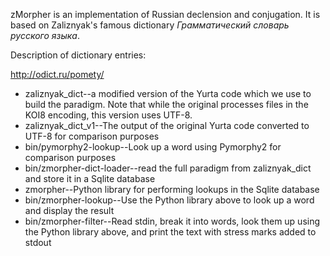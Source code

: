 zMorpher is an implementation of Russian declension and conjugation. It is
based on Zaliznyak's famous dictionary _Грамматический словарь русского языка_.

Description of dictionary entries:

  http://odict.ru/pomety/

* zaliznyak\_dict--a modified version of the Yurta code which we use to build the paradigm.
Note that while the original processes files in the KOI8 encoding, this version uses UTF-8.
* zaliznyak\_dict_v1--The output of the original Yurta code converted to UTF-8 for
comparison purposes
* bin/pymorphy2-lookup--Look up a word using Pymorphy2 for comparison purposes
* bin/zmorpher-dict-loader--read the full paradigm from zaliznyak\_dict and store it in a
Sqlite database
* zmorpher--Python library for performing lookups in the Sqlite database
* bin/zmorpher-lookup--Use the Python library above to look up a word and display the result
* bin/zmorpher-filter--Read stdin, break it into words, look them up using the Python library
above, and print the text with stress marks added to stdout

